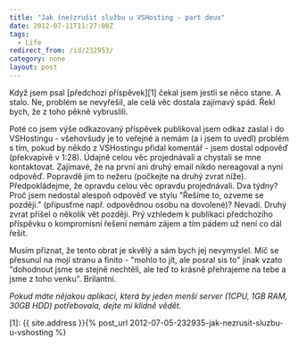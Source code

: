 ```yaml
---
title: "Jak (ne)zrušit službu u VSHosting - part deux"
date: 2012-07-11T11:27:08Z
tags:
  - Life
redirect_from: /id/232953/
category: none
layout: post
---
```

Když jsem psal [předchozí příspěvek][1] čekal jsem jestli se něco stane. A stalo. Ne, problém se nevyřešil, ale celá věc dostala zajímavý spád. Řekl bych, že z toho pěkně vybruslili.

Poté co jsem výše odkazovaný příspěvek publikoval jsem odkaz zaslal i do VSHostingu - všehovšudy je to veřejné a nemám (a i jsem to uvedl) problém s tím, pokud by někdo z VSHostingu přidal komentář - jsem dostal odpověď (překvapivě v 1:28). Údajně celou věc projednávali a chystali se mne kontaktovat. Zajímavé, že na první ani druhý email nikdo nereagoval a nyní odpověď. Popravdě jim to nežeru (počkejte na druhý zvrat níže). Předpokládejme, že opravdu celou věc opravdu projednávali. Dva týdny? Proč jsem nedostal alespoň odpověď ve stylu "Řešíme to, ozveme se později." (připusťme např. odpovědnou osobu na dovolené)? Nevadí. Druhý zvrat přišel o několik vět později. Prý vzhledem k publikaci předchozího příspěvku o kompromisní řešení nemám zájem a tím pádem už není co dál řešit.

Musím přiznat, že tento obrat je skvělý a sám bych jej nevymyslel. Míč se přesunul na mojí stranu a finito - "mohlo to jít, ale posral sis to" jinak vzato "dohodnout jsme se stejně nechtěli, ale teď to krásně přehrajeme na tebe a jsme z toho venku". Brilantní.

_Pokud máte nějakou aplikaci, která by jeden menší server (1CPU, 1GB RAM, 30GB HDD) potřebovala, dejte mi klidně vědět._

[1]: {{ site.address }}{% post_url 2012-07-05-232935-jak-nezrusit-sluzbu-u-vshosting %}
